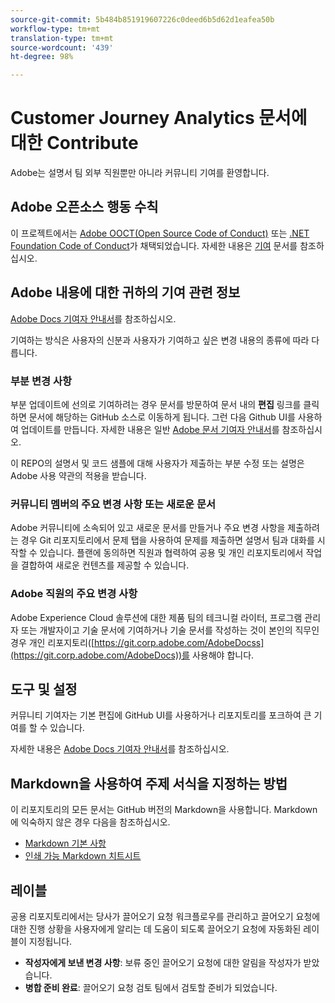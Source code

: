 ```yaml
---
source-git-commit: 5b484b851919607226c0deed6b5d62d1eafea50b
workflow-type: tm+mt
translation-type: tm+mt
source-wordcount: '439'
ht-degree: 98%

---
```

# Customer Journey Analytics 문서에 대한 Contribute

Adobe는 설명서 팀 외부 직원뿐만 아니라 커뮤니티 기여를 환영합니다.

## Adobe 오픈소스 행동 수칙

이 프로젝트에서는 [Adobe OOCT(Open Source Code of Conduct)](code-of-conduct.md) 또는 [.NET Foundation Code of Conduct](https://dotnetfoundation.org/code-of-conduct)가 채택되었습니다. 자세한 내용은 [기여](contributing.md) 문서를 참조하십시오.

## Adobe 내용에 대한 귀하의 기여 관련 정보

[Adobe Docs 기여자 안내서](https://docs.adobe.com/content/help/en/contributor/contributor-guide/introduction.html)를 참조하십시오.

기여하는 방식은 사용자의 신분과 사용자가 기여하고 싶은 변경 내용의 종류에 따라 다릅니다.

### 부분 변경 사항

부분 업데이트에 선의로 기여하려는 경우 문서를 방문하여 문서 내의 **편집** 링크를 클릭하면 문서에 해당하는 GitHub 소스로 이동하게 됩니다. 그런 다음 Github UI를 사용하여 업데이트를 만듭니다. 자세한 내용은 일반 [Adobe 문서 기여자 안내서](https://docs.adobe.com/content/help/en/contributor/contributor-guide/introduction.html)를 참조하십시오.

이 REPO의 설명서 및 코드 샘플에 대해 사용자가 제출하는 부분 수정 또는 설명은 Adobe 사용 약관의 적용을 받습니다.

### 커뮤니티 멤버의 주요 변경 사항 또는 새로운 문서

Adobe 커뮤니티에 소속되어 있고 새로운 문서를 만들거나 주요 변경 사항을 제출하려는 경우 Git 리포지토리에서 문제 탭을 사용하여 문제를 제출하면 설명서 팀과 대화를 시작할 수 있습니다. 플랜에 동의하면 직원과 협력하여 공용 및 개인 리포지토리에서 작업을 결합하여 새로운 컨텐츠를 제공할 수 있습니다.

<!--
If you submit a pull request with significant changes to documentation and code examples, you'll see a message in the pull request asking you to submit an online contribution license agreement (CLA). We need you to complete the online form before we can review your pull request.
-->

### Adobe 직원의 주요 변경 사항

Adobe Experience Cloud 솔루션에 대한 제품 팀의 테크니컬 라이터, 프로그램 관리자 또는 개발자이고 기술 문서에 기여하거나 기술 문서를 작성하는 것이 본인의 직무인 경우 개인 리포지토리([https://git.corp.adobe.com/AdobeDocss](https://git.corp.adobe.com/AdobeDocs))를 사용해야 합니다. <!--Employees from other parts of the Adobe world should use the public repo for minor updates.-->

## 도구 및 설정

커뮤니티 기여자는 기본 편집에 GitHub UI를 사용하거나 리포지토리를 포크하여 큰 기여를 할 수 있습니다.

자세한 내용은 [Adobe Docs 기여자 안내서](https://docs.adobe.com/content/help/en/contributor/contributor-guide/introduction.html)를 참조하십시오.

## Markdown을 사용하여 주제 서식을 지정하는 방법

이 리포지토리의 모든 문서는 GitHub 버전의 Markdown을 사용합니다. Markdown에 익숙하지 않은 경우 다음을 참조하십시오.

* [Markdown 기본 사항](https://help.github.com/articles/markdown-basics/)
* [인쇄 가능 Markdown 치트시트](https://guides.github.com/pdfs/markdown-cheatsheet-online.pdf)

## 레이블

공용 리포지토리에서는 당사가 끌어오기 요청 워크플로우를 관리하고 끌어오기 요청에 대한 진행 상황을 사용자에게 알리는 데 도움이 되도록 끌어오기 요청에 자동화된 레이블이 지정됩니다.

* **작성자에게 보낸 변경 사항**: 보류 중인 끌어오기 요청에 대한 알림을 작성자가 받았습니다.
* **병합 준비 완료**: 끌어오기 요청 검토 팀에서 검토할 준비가 되었습니다.
